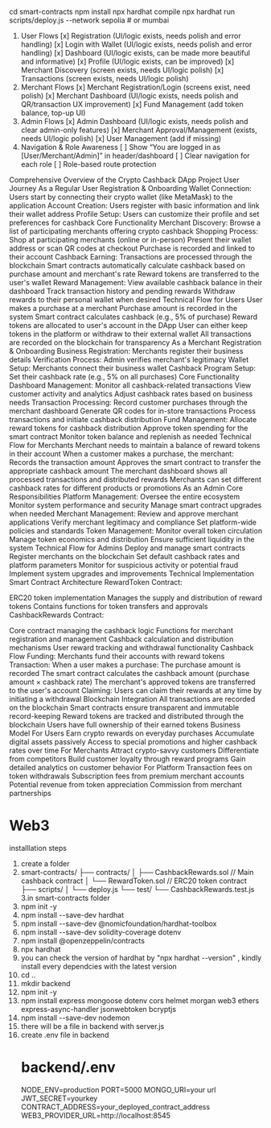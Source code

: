 cd smart-contracts
npm install
npx hardhat compile
npx hardhat run scripts/deploy.js --network sepolia  # or mumbai


1. User Flows
[x] Registration (UI/logic exists, needs polish and error handling)
[x] Login with Wallet (UI/logic exists, needs polish and error handling)
[x] Dashboard (UI/logic exists, can be made more beautiful and informative)
[x] Profile (UI/logic exists, can be improved)
[x] Merchant Discovery (screen exists, needs UI/logic polish)
[x] Transactions (screen exists, needs UI/logic polish)
2. Merchant Flows
[x] Merchant Registration/Login (screens exist, need polish)
[x] Merchant Dashboard (UI/logic exists, needs polish and QR/transaction UX improvement)
[x] Fund Management (add token balance, top-up UI)
3. Admin Flows
[x] Admin Dashboard (UI/logic exists, needs polish and clear admin-only features)
[x] Merchant Approval/Management (exists, needs UI/logic polish)
[x] User Management (add if missing)
4. Navigation & Role Awareness
[ ] Show “You are logged in as [User/Merchant/Admin]” in header/dashboard
[ ] Clear navigation for each role
[ ] Role-based route protection







Comprehensive Overview of the Crypto Cashback DApp Project
User Journey
As a Regular User
Registration & Onboarding
Wallet Connection: Users start by connecting their crypto wallet (like MetaMask) to the application
Account Creation: Users register with basic information and link their wallet address
Profile Setup: Users can customize their profile and set preferences for cashback
Core Functionality
Merchant Discovery: Browse a list of participating merchants offering crypto cashback
Shopping Process:
Shop at participating merchants (online or in-person)
Present their wallet address or scan QR codes at checkout
Purchase is recorded and linked to their account
Cashback Earning:
Transactions are processed through the blockchain
Smart contracts automatically calculate cashback based on purchase amount and merchant's rate
Reward tokens are transferred to the user's wallet
Reward Management:
View available cashback balance in their dashboard
Track transaction history and pending rewards
Withdraw rewards to their personal wallet when desired
Technical Flow for Users
User makes a purchase at a merchant
Purchase amount is recorded in the system
Smart contract calculates cashback (e.g., 5% of purchase)
Reward tokens are allocated to user's account in the DApp
User can either keep tokens in the platform or withdraw to their external wallet
All transactions are recorded on the blockchain for transparency
As a Merchant
Registration & Onboarding
Business Registration: Merchants register their business details
Verification Process: Admin verifies merchant's legitimacy
Wallet Setup: Merchants connect their business wallet
Cashback Program Setup: Set their cashback rate (e.g., 5% on all purchases)
Core Functionality
Dashboard Management:
Monitor all cashback-related transactions
View customer activity and analytics
Adjust cashback rates based on business needs
Transaction Processing:
Record customer purchases through the merchant dashboard
Generate QR codes for in-store transactions
Process transactions and initiate cashback distribution
Fund Management:
Allocate reward tokens for cashback distribution
Approve token spending for the smart contract
Monitor token balance and replenish as needed
Technical Flow for Merchants
Merchant needs to maintain a balance of reward tokens in their account
When a customer makes a purchase, the merchant:
Records the transaction amount
Approves the smart contract to transfer the appropriate cashback amount
The merchant dashboard shows all processed transactions and distributed rewards
Merchants can set different cashback rates for different products or promotions
As an Admin
Core Responsibilities
Platform Management:
Oversee the entire ecosystem
Monitor system performance and security
Manage smart contract upgrades when needed
Merchant Management:
Review and approve merchant applications
Verify merchant legitimacy and compliance
Set platform-wide policies and standards
Token Management:
Monitor overall token circulation
Manage token economics and distribution
Ensure sufficient liquidity in the system
Technical Flow for Admins
Deploy and manage smart contracts
Register merchants on the blockchain
Set default cashback rates and platform parameters
Monitor for suspicious activity or potential fraud
Implement system upgrades and improvements
Technical Implementation
Smart Contract Architecture
RewardToken Contract:

ERC20 token implementation
Manages the supply and distribution of reward tokens
Contains functions for token transfers and approvals
CashbackRewards Contract:

Core contract managing the cashback logic
Functions for merchant registration and management
Cashback calculation and distribution mechanisms
User reward tracking and withdrawal functionality
Cashback Flow
Funding: Merchants fund their accounts with reward tokens
Transaction: When a user makes a purchase:
The purchase amount is recorded
The smart contract calculates the cashback amount (purchase amount × cashback rate)
The merchant's approved tokens are transferred to the user's account
Claiming: Users can claim their rewards at any time by initiating a withdrawal
Blockchain Integration
All transactions are recorded on the blockchain
Smart contracts ensure transparent and immutable record-keeping
Reward tokens are tracked and distributed through the blockchain
Users have full ownership of their earned tokens
Business Model
For Users
Earn crypto rewards on everyday purchases
Accumulate digital assets passively
Access to special promotions and higher cashback rates over time
For Merchants
Attract crypto-savvy customers
Differentiate from competitors
Build customer loyalty through reward programs
Gain detailed analytics on customer behavior
For Platform
Transaction fees on token withdrawals
Subscription fees from premium merchant accounts
Potential revenue from token appreciation
Commission from merchant partnerships



# Web3
installlation steps 
1. create a folder
2. smart-contracts/
├── contracts/
│   ├── CashbackRewards.sol    // Main cashback contract
│   └── RewardToken.sol        // ERC20 token contract
├── scripts/
│   └── deploy.js
└── test/
    └── CashbackRewards.test.js
3.in smart-contracts folder
  1. npm init -y
  2. npm install --save-dev hardhat
  3. npm install --save-dev @nomicfoundation/hardhat-toolbox
  4. npm install --save-dev solidity-coverage dotenv
  5. npm install @openzeppelin/contracts
  6. npx hardhat
4. you can check the version of hardhat by "npx hardhat --version" , kindly install every dependcies with the latest version
5. cd ..
6. mkdir backend
7. npm init -y
8. npm install express mongoose dotenv cors helmet morgan web3 ethers express-async-handler 
   jsonwebtoken bcryptjs
9. npm install --save-dev nodemon
10. there will be a file in backend with server.js
11. create .env file in backend
     # backend/.env
    NODE_ENV=production
    PORT=5000
    MONGO_URI=your url
    JWT_SECRET=yourkey
    CONTRACT_ADDRESS=your_deployed_contract_address
    WEB3_PROVIDER_URL=http://localhost:8545
  
     
